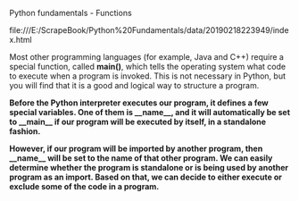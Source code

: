 Python fundamentals - Functions

file:///E:/ScrapeBook/Python%20Fundamentals/data/20190218223949/index.html

Most other programming languages \(for example, Java and C++\) require a special function, called **main\(\)**, which tells the operating system what code to execute when a program is invoked. This is not necessary in Python, but you will find that it is a good and logical way to structure a program.

**Before the Python interpreter executes our program, it defines a few special variables. One of them is \_\_name\_\_, and it will automatically be set to \_\_main\_\_ if our program will be executed by itself, in a standalone fashion.**

**However, if our program will be imported by another program, then \_\_name\_\_ will be set to the name of that other program. We can easily determine whether the program is standalone or is being used by another program as an import. Based on that, we can decide to either execute or exclude some of the code in a program.**

